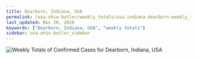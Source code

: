```yaml
---
title: Dearborn, Indiana, USA
permalink: /usa-ohio-butler/weekly_totals/usa-indiana-dearborn-weekly_totals.html
last_updated: Nov 20, 2020
keywords: ["Dearborn, Indiana, USA", "weekly totals"]
sidebar: usa-ohio-butler_sidebar
---
```


![Weekly Totals of Confirmed Cases for Dearborn, Indiana, USA](/covid_tracker/images/graphs/usa-indiana-dearborn-weekly_totals_graph.png)

